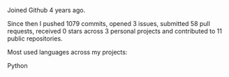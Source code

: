 Joined Github 4 years ago.

Since then I pushed 1079 commits, opened 3 issues, submitted 58 pull requests, received 0 stars across 3 personal projects and contributed to 11 public repositories.

Most used languages across my projects:

 Python 